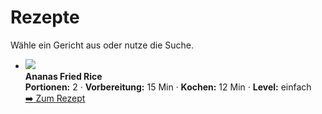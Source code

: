 # Rezepte

Wähle ein Gericht aus oder nutze die Suche.

<div class="grid cards" markdown>

- ![](rezepte/bilder/ananas-fried-rice.jpg)  
  **Ananas Fried Rice**  
  **Portionen:** 2 · **Vorbereitung:** 15 Min · **Kochen:** 12 Min · **Level:** einfach  
  [:arrow_right: Zum Rezept](ananas-fried-rice.md)

</div>
